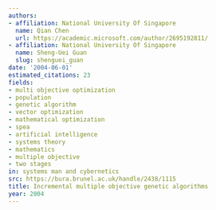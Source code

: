```yaml
---
authors:
- affiliation: National University Of Singapore
  name: Qian Chen
  url: https://academic.microsoft.com/author/2695192811/
- affiliation: National University Of Singapore
  name: Sheng-Uei Guan
  slug: shenguei_guan
date: '2004-06-01'
estimated_citations: 23
fields:
- multi objective optimization
- population
- genetic algorithm
- vector optimization
- mathematical optimization
- spea
- artificial intelligence
- systems theory
- mathematics
- multiple objective
- two stages
in: systems man and cybernetics
src: https://bura.brunel.ac.uk/handle/2438/1115
title: Incremental multiple objective genetic algorithms
year: 2004
---
```

